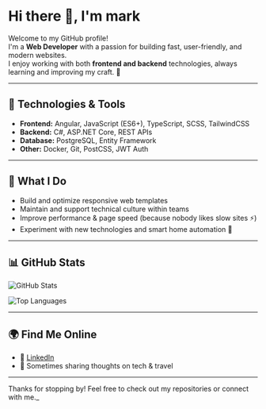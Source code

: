 # Hi there 👋, I'm mark

Welcome to my GitHub profile!  
I'm a **Web Developer** with a passion for building fast, user-friendly, and modern websites.  
I enjoy working with both **frontend and backend** technologies, always learning and improving my craft. 🚀  

---

## 🔧 Technologies & Tools
- **Frontend:** Angular, JavaScript (ES6+), TypeScript, SCSS, TailwindCSS  
- **Backend:** C#, ASP.NET Core, REST APIs  
- **Database:** PostgreSQL, Entity Framework  
- **Other:** Docker, Git, PostCSS, JWT Auth  

---

## 📌 What I Do
- Build and optimize responsive web templates  
- Maintain and support technical culture within teams  
- Improve performance & page speed (because nobody likes slow sites ⚡)  
- Experiment with new technologies and smart home automation 🤖  

---

## 📊 GitHub Stats
![GitHub Stats](https://github-readme-stats.vercel.app/api?username=markdewit&show_icons=true&theme=radical)

![Top Languages](https://github-readme-stats.vercel.app/api/top-langs/?username=markdewit&layout=compact&theme=radical)

---

## 🌍 Find Me Online
- 💼 [LinkedIn]((https://www.linkedin.com/in/mark-de-wit-423b40293/))  
- 📝 Sometimes sharing thoughts on tech & travel  

---

Thanks for stopping by! Feel free to check out my repositories or connect with me._  
